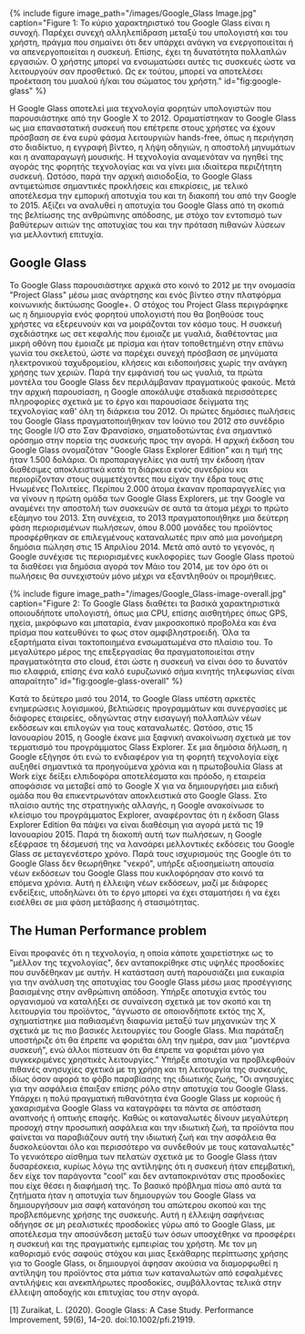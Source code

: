 {% include figure image_path="/images/Google_Glass Image.jpg" caption="Figure 1: Το κύριο χαρακτηριστικό του Google Glass είναι η συνοχή. Παρέχει συνεχή αλληλεπίδραση μεταξύ του υπολογιστή και του χρήστη, πράγμα που σημαίνει ότι δεν υπάρχει ανάγκη να ενεργοποιείται ή να απενεργοποιείται η συσκευή. Επίσης, έχει τη δυνατότητα πολλαπλών εργασιών. Ο χρήστης μπορεί να ενσωματώσει αυτές τις συσκευές ώστε να λειτουργούν σαν προσθετικό. Ως εκ τούτου, μπορεί να αποτελέσει προέκταση του μυαλού ή/και του σώματος του χρήστη." id="fig:google-glass" %}

H Google Glass αποτελεί μια τεχνολογία φορητών υπολογιστών που παρουσιάστηκε από την Google X το 2012. Οραματίστηκαν το Google Glass ως μια επαναστατική συσκευή που επέτρεπε στους χρήστες να έχουν πρόσβαση σε ένα ευρύ φάσμα λειτουργιών hands-free, όπως η περιήγηση στο διαδίκτυο, η εγγραφή βίντεο, η λήψη οδηγιών, η αποστολή μηνυμάτων και η αναπαραγωγή μουσικής. Η τεχνολογία αναμενόταν να ηγηθεί της αγοράς της φορητής τεχνολογίας και να γίνει μια ιδιαίτερα περιζήτητη συσκευή. Ωστόσο, παρά την αρχική αισιοδοξία, το Google Glass αντιμετώπισε σημαντικές προκλήσεις και επικρίσεις, με τελικό αποτέλεσμα την εμπορική αποτυχία του και τη διακοπή του από την Google το 2015. Αξίζει να αναλυθεί η αποτυχία του Google Glass από τη σκοπιά της βελτίωσης της ανθρώπινης απόδοσης, με στόχο τον εντοπισμό των βαθύτερων αιτιών της αποτυχίας του και την πρόταση πιθανών λύσεων για μελλοντική επιτυχία.
## Google Glass
Το Google Glass παρουσιάστηκε αρχικά στο κοινό το 2012 με την ονομασία "Project Glass" μέσω μιας ανάρτησης και ενός βίντεο στην πλατφόρμα κοινωνικής δικτύωσης Google+. Ο στόχος του Project Glass περιγράφηκε ως η δημιουργία ενός φορητού υπολογιστή που θα βοηθούσε τους χρήστες να εξερευνούν και να μοιράζονται τον κόσμο τους. Η συσκευή σχεδιάστηκε ως σετ κεφαλής που έμοιαζε με γυαλιά, διαθέτοντας μια μικρή οθόνη που έμοιαζε με πρίσμα και ήταν τοποθετημένη στην επάνω γωνία του σκελετού, ώστε να παρέχει συνεχή πρόσβαση σε μηνύματα ηλεκτρονικού ταχυδρομείου, κλήσεις και ειδοποιήσεις χωρίς την ανάγκη χρήσης των χεριών. Παρά την εμφάνισή του ως γυαλιά, τα πρώτα μοντέλα του Google Glass δεν περιλάμβαναν πραγματικούς φακούς. Μετά την αρχική παρουσίαση, η Google αποκάλυψε σταδιακά περισσότερες πληροφορίες σχετικά με το έργο και παρουσίασε δείγματα της τεχνολογίας καθ' όλη τη διάρκεια του 2012. Οι πρώτες δημόσιες πωλήσεις του Google Glass πραγματοποιήθηκαν τον Ιούνιο του 2012 στο συνέδριο της Google I/O στο Σαν Φρανσίσκο, σηματοδοτώντας ένα σημαντικό ορόσημο στην πορεία της συσκευής προς την αγορά.
Η αρχική έκδοση του Google Glass ονομαζόταν "Google Glass Explorer Edition" και η τιμή της ήταν 1.500 δολάρια. Οι προπαραγγελίες για αυτή την έκδοση ήταν διαθέσιμες αποκλειστικά κατά τη διάρκεια ενός συνεδρίου και περιορίζονταν στους συμμετέχοντες που είχαν την έδρα τους στις Ηνωμένες Πολιτείες. Περίπου 2.000 άτομα έκαναν προπαραγγελίες για να γίνουν η πρώτη ομάδα των Google Glass Explorers, με την Google να αναμένει την αποστολή των συσκευών σε αυτά τα άτομα μέχρι το πρώτο εξάμηνο του 2013. Στη συνέχεια, το 2013 πραγματοποιήθηκε μια δεύτερη φάση περιορισμένων πωλήσεων, όπου 8.000 μονάδες του προϊόντος προσφέρθηκαν σε επιλεγμένους καταναλωτές πριν από μια μονοήμερη δημόσια πώληση στις 15 Απριλίου 2014. Μετά από αυτό το γεγονός, η Google συνέχισε τις περιορισμένες κυκλοφορίες των Google Glass προτού τα διαθέσει για δημόσια αγορά τον Μάιο του 2014, με τον όρο ότι οι πωλήσεις θα συνεχιστούν μόνο μέχρι να εξαντληθούν οι προμήθειες.

{% include figure image_path="/images/Google_Glass-image-overall.jpg" caption="Figure 2: Το Google Glass διαθέτει τα βασικά χαρακτηριστικά οποιουδήποτε υπολογιστή, όπως μια CPU, επίσης αισθητήρες όπως GPS, ηχεία, μικρόφωνο και μπαταρία, έναν μικροσκοπικό προβολέα και ένα πρίσμα που κατευθύνει το φως στον αμφιβληστροειδή. Όλα τα εξαρτήματα είναι τακτοποιημένα ενσωματωμένα στο πλαίσιο του. Το μεγαλύτερο μέρος της επεξεργασίας θα πραγματοποιείται στην πραγματικότητα στο cloud, έτσι ώστε η συσκευή να είναι όσο το δυνατόν πιο ελαφριά, επίσης ένα καλό ευρυζωνικό σήμα κινητής τηλεφωνίας είναι απαραίτητο" id="fig:google-glass-overall" %}

Kατά το δεύτερο μισό του 2014, το Google Glass υπέστη αρκετές ενημερώσεις λογισμικού, βελτιώσεις προγραμμάτων και συνεργασίες με διάφορες εταιρείες, οδηγώντας στην εισαγωγή πολλαπλών νέων εκδόσεων και επιλογών για τους καταναλωτές. Ωστόσο, στις 15 Ιανουαρίου 2015, η Google έκανε μια ξαφνική ανακοίνωση σχετικά με τον τερματισμό του προγράμματος Glass Explorer. Σε μια δημόσια δήλωση, η Google εξήγησε ότι ενώ το ενδιαφέρον για τη φορητή τεχνολογία είχε αυξηθεί σημαντικά τα προηγούμενα χρόνια και η πρωτοβουλία Glass at Work είχε δείξει ελπιδοφόρα αποτελέσματα και πρόοδο, η εταιρεία αποφάσισε να μεταβεί από το Google X για να δημιουργήσει μια ειδική ομάδα που θα επικεντρωνόταν αποκλειστικά στο Google Glass. Στο πλαίσιο αυτής της στρατηγικής αλλαγής, η Google ανακοίνωσε το κλείσιμο του προγράμματος Explorer, αναφέροντας ότι η έκδοση Glass Explorer Edition θα πάψει να είναι διαθέσιμη για αγορά μετά τις 19 Ιανουαρίου 2015. Παρά τη διακοπή αυτή των πωλήσεων, η Google εξέφρασε τη δέσμευσή της να λανσάρει μελλοντικές εκδόσεις του Google Glass σε μεταγενέστερο χρόνο.
Παρά τους ισχυρισμούς της Google ότι το Google Glass δεν θεωρήθηκε "νεκρό", υπήρξε αξιοσημείωτη απουσία νέων εκδόσεων του Google Glass που κυκλοφόρησαν στο κοινό τα επόμενα χρόνια. Αυτή η έλλειψη νέων εκδόσεων, μαζί με διάφορες ενδείξεις, υποδηλώνει ότι το έργο μπορεί να έχει σταματήσει ή να έχει εισέλθει σε μια φάση μετάβασης ή στασιμότητας.

## The Human Performance problem
Είναι προφανές ότι η τεχνολογία, η οποία κάποτε χαιρετίστηκε ως το "μέλλον της τεχνολογίας", δεν ανταποκρίθηκε στις υψηλές προσδοκίες που συνδέθηκαν με αυτήν. Η κατάσταση αυτή παρουσιάζει μια ευκαιρία για την ανάλυση της αποτυχίας του Google Glass μέσω μιας προσέγγισης βασισμένης στην ανθρώπινη απόδοση. 
Υπήρξε αποτυχία εντός του οργανισμού να καταλήξει σε συναίνεση σχετικά με τον σκοπό και τη λειτουργία του προϊόντος, "άγνωστο σε οποιονδήποτε εκτός της X, σχηματίστηκε μια παθιασμένη διαφωνία μεταξύ των μηχανικών της X σχετικά με τις πιο βασικές λειτουργίες του Google Glass. Μια παράταξη υποστήριζε ότι θα έπρεπε να φοριέται όλη την ημέρα, σαν μια "μοντέρνα συσκευή", ενώ άλλοι πίστευαν ότι θα έπρεπε να φοριέται μόνο για συγκεκριμένες χρηστικές λειτουργίες." Υπήρξε αποτυχία να προβλεφθούν πιθανές ανησυχίες σχετικά με τη χρήση και τη λειτουργία της συσκευής, ιδίως όσον αφορά το φόβο παραβίασης της ιδιωτικής ζωής, "Οι ανησυχίες για την ασφάλεια έπαιξαν επίσης ρόλο στην αποτυχία του Google Glass. Υπάρχει η πολύ πραγματική πιθανότητα ένα Google Glass με κοριούς ή χακαρισμένα Google Glass να καταγράφει τα πάντα σε απόσταση αναπνοής ή οπτικής επαφής. Καθώς οι καταναλωτές δίνουν μεγαλύτερη προσοχή στην προσωπική ασφάλεια και την ιδιωτική ζωή, τα προϊόντα που φαίνεται να παραβιάζουν αυτή την ιδιωτική ζωή και την ασφάλεια θα δυσκολεύονται όλο και περισσότερο να συνδεθούν με τους καταναλωτές"
Το γενικότερο αίσθημα των πελατών σχετικά με το Google Glass ήταν δυσαρέσκεια, κυρίως λόγω της αντίληψης ότι η συσκευή ήταν επεμβατική, δεν είχε τον παράγοντα "cool" και δεν ανταποκρινόταν στις προσδοκίες που είχε θέσει η διαφήμισή της. Το βασικό πρόβλημα πίσω από αυτά τα ζητήματα ήταν η αποτυχία των δημιουργών του Google Glass να δημιουργήσουν μια σαφή κατανόηση του απώτερου σκοπού και της προβλεπόμενης χρήσης της συσκευής. Αυτή η έλλειψη σαφήνειας οδήγησε σε μη ρεαλιστικές προσδοκίες γύρω από το Google Glass, με αποτέλεσμα την αποσύνδεση μεταξύ των όσων υποσχέθηκε να προσφέρει η συσκευή και της πραγματικής εμπειρίας του χρήστη. Με τον μη καθορισμό ενός σαφούς στόχου και μιας ξεκάθαρης περίπτωσης χρήσης για το Google Glass, οι δημιουργοί άφησαν ακούσια να διαμορφωθεί η αντίληψη του προϊόντος στα μάτια των καταναλωτών από εσφαλμένες αντιλήψεις και ανεκπλήρωτες προσδοκίες, συμβάλλοντας τελικά στην έλλειψη αποδοχής και επιτυχίας του στην αγορά.
 

[1] Zuraikat, L. (2020). Google Glass: A Case Study. Performance Improvement, 59(6), 14–20. doi:10.1002/pfi.21919.


